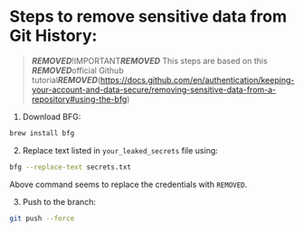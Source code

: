 # Steps to remove sensitive data from Git History:

> ***REMOVED***!IMPORTANT***REMOVED***
> This steps are based on this ***REMOVED***official Github tutorial***REMOVED***(https://docs.github.com/en/authentication/keeping-your-account-and-data-secure/removing-sensitive-data-from-a-repository#using-the-bfg)

1. Download BFG:

```bash
brew install bfg
```

2. Replace text listed in `your_leaked_secrets` file using:

```bash
bfg --replace-text secrets.txt
```

Above command seems to replace the credentials with `REMOVED`.

3. Push to the branch: 

```bash
git push --force
```

